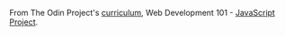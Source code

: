 From The Odin Project's [curriculum](https://www.theodinproject.com/), Web Development 101 - [JavaScript Project](https://www.theodinproject.com/courses/web-development-101/lessons/etch-a-sketch-project).
